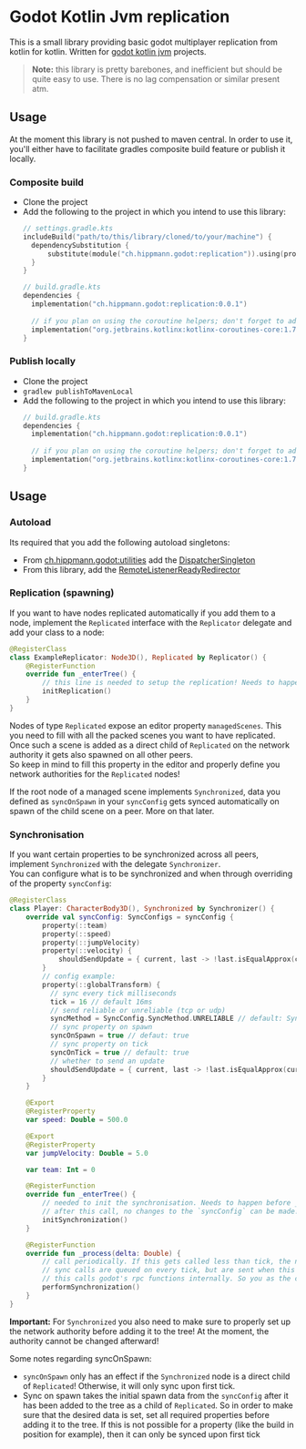 # Godot Kotlin Jvm replication
This is a small library providing basic godot multiplayer replication from kotlin for kotlin. Written for [godot kotlin jvm](https://github.com/utopia-rise/godot-kotlin-jvm) projects.

> **Note:** this library is pretty barebones, and inefficient but should be quite easy to use. There is no lag compensation or similar present atm.

## Usage
At the moment this library is not pushed to maven central. In order to use it, you'll either have to facilitate gradles composite build feature or publish it locally.

### Composite build
- Clone the project
- Add the following to the project in which you intend to use this library:
  ```kotlin
  // settings.gradle.kts
  includeBuild("path/to/this/library/cloned/to/your/machine") {
    dependencySubstitution {
        substitute(module("ch.hippmann.godot:replication")).using(project(":"))
    }
  }
  ```
  ```kotlin
  // build.gradle.kts
  dependencies {
    implementation("ch.hippmann.godot:replication:0.0.1")
    
    // if you plan on using the coroutine helpers; don't forget to add the kotlinx coroutines dependency:
    implementation("org.jetbrains.kotlinx:kotlinx-coroutines-core:1.7.3")
  }
  ```

### Publish locally
- Clone the project
- `gradlew publishToMavenLocal`
- Add the following to the project in which you intend to use this library:
  ```kotlin
  // build.gradle.kts
  dependencies {
    implementation("ch.hippmann.godot:replication:0.0.1")
    
    // if you plan on using the coroutine helpers; don't forget to add the kotlinx coroutines dependency:
    implementation("org.jetbrains.kotlinx:kotlinx-coroutines-core:1.7.3")
  }
  ```

## Usage
### Autoload
Its required that you add the following autoload singletons:

- From [ch.hippmann.godot:utilities](https://github.com/chippmann/ch.hippmann.godot.utilities) add the [DispatcherSingleton](https://github.com/chippmann/ch.hippmann.godot.utilities/blob/main/src/main/kotlin/ch/hippmann/godot/utilities/coroutines/DispatcherSingleton.kt)
- From this library, add the [RemoteListenerReadyRedirector](src/main/kotlin/ch/hippmann/godot/replication/autoload/RemoteListenerReadyRedirector.kt)

### Replication (spawning)
If you want to have nodes replicated automatically if you add them to a node, implement the `Replicated` interface with the `Replicator` delegate and add your class to a node: 
```kotlin
@RegisterClass
class ExampleReplicator: Node3D(), Replicated by Replicator() {
	@RegisterFunction
	override fun _enterTree() {
        // this line is needed to setup the replication! Needs to happen before _ready
		initReplication()
	}
}
```

Nodes of type `Replicated` expose an editor property `managedScenes`. This you need to fill with all the packed scenes you want to have replicated.  
Once such a scene is added as a direct child of `Replicated` on the network authority it gets also spawned on all other peers.  
So keep in mind to fill this property in the editor and properly define you network authorities for the `Replicated` nodes!

If the root node of a managed scene implements `Synchronized`, data you defined as `syncOnSpawn` in your `syncConfig` gets synced automatically on spawn of the child scene on a peer. More on that later.

### Synchronisation
If you want certain properties to be synchronized across all peers, implement `Synchronized` with the delegate `Synchronizer`.  
You can configure what is to be synchronized and when through overriding of the property `syncConfig`:
```kotlin
@RegisterClass
class Player: CharacterBody3D(), Synchronized by Synchronizer() {
    override val syncConfig: SyncConfigs = syncConfig {
        property(::team)
        property(::speed)
        property(::jumpVelocity)
        property(::velocity) {
            shouldSendUpdate = { current, last -> !last.isEqualApprox(current) }
        }
        // config example:
        property(::globalTransform) {
          // sync every tick milliseconds
          tick = 16 // default 16ms
          // send reliable or unreliable (tcp or udp)
          syncMethod = SyncConfig.SyncMethod.UNRELIABLE // default: SyncConfig.SyncMethod.RELIABLE
          // sync property on spawn
          syncOnSpawn = true // defaut: true
          // sync property on tick
          syncOnTick = true // default: true
          // whether to send an update
          shouldSendUpdate = { current, last -> !last.isEqualApprox(current) } // default: { current, last -> current != last }
        }
    }

    @Export
    @RegisterProperty
    var speed: Double = 500.0

    @Export
    @RegisterProperty
    var jumpVelocity: Double = 5.0

    var team: Int = 0

    @RegisterFunction
    override fun _enterTree() {
        // needed to init the synchronisation. Needs to happen before _ready
        // after this call, no changes to the `syncConfig` can be made!
        initSynchronization()
    }

    @RegisterFunction
    override fun _process(delta: Double) {
        // call periodically. If this gets called less than tick, the next time this gets called, multiple sync events might be sent at the same time
        // sync calls are queued on every tick, but are sent when this function is called. So it is advised that this function gets called more frequently than your lowest tick config
        // this calls godot's rpc functions internally. So you as the caller, need to make sure that this call happens at a time when godot can send rpc calls. _progress is a good candidate for this.
        performSynchronization()
    }
}
```

**Important:** For `Synchronized` you also need to make sure to properly set up the network authority before adding it to the tree! At the moment, the authority cannot be changed afterward!

Some notes regarding syncOnSpawn:
- `syncOnSpawn` only has an effect if the `Synchronized` node is a direct child of `Replicated`! Otherwise, it will only sync upon first tick.
- Sync on spawn takes the initial spawn data from the `syncConfig` after it has been added to the tree as a child of `Replicated`. So in order to make sure that the desired data is set, set all required properties before adding it to the tree. If this is not possible for a property (like the build in position for example), then it can only be synced upon first tick